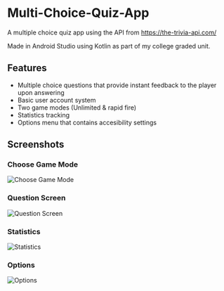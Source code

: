 # Multi-Choice-Quiz-App
A multiple choice quiz app using the API from https://the-trivia-api.com/ 

Made in Android Studio using Kotlin as part of my college graded unit.

## Features
* Multiple choice questions that provide instant feedback to the player upon answering
* Basic user account system
* Two game modes (Unlimited & rapid fire)
* Statistics tracking
* Options menu that contains accesibility settings

## Screenshots
### Choose Game Mode
![Choose Game Mode](/Screenshots/1.jpg?raw=true "Choose Game Mode") 
### Question Screen
![Question Screen](/Screenshots/2.jpg?raw=true "Question Screen")
### Statistics
![Statistics](/Screenshots/3.jpg?raw=true "Statistics")
### Options
![Options](/Screenshots/4.jpg?raw=true "Options")
